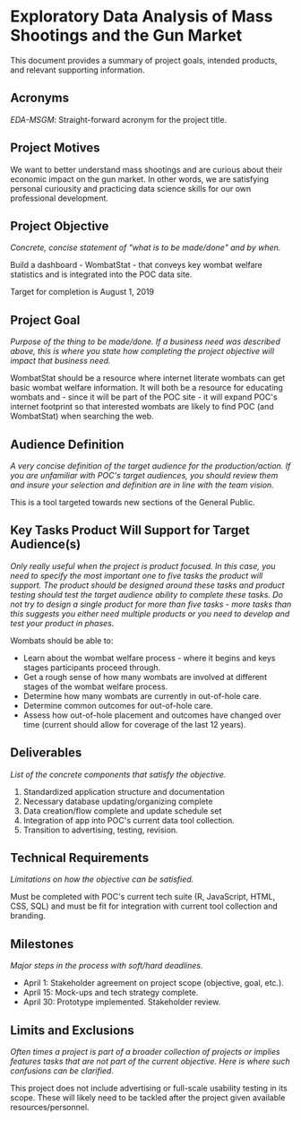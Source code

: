 # Exploratory Data Analysis of Mass Shootings and the Gun Market
This document provides a summary of project goals, intended products, and 
relevant supporting information. 

## Acronyms
*EDA-MSGM*: Straight-forward acronym for the project title.

## Project Motives
We want to better understand mass shootings and are curious about their
economic impact on the gun market. In other words, we are satisfying personal
curiousity and practicing data science skills for our own professional 
development.

## Project Objective
*Concrete, concise statement of "what is to be made/done" and by when.*

Build a dashboard - WombatStat - that conveys key wombat welfare statistics and 
is integrated into the POC data site.

Target for completion is August 1, 2019

## Project Goal
*Purpose of the thing to be made/done. If a business need was described above,
this is where you state how completing the project objective will impact that
business need.*

WombatStat should be a resource where internet literate wombats can get basic
wombat welfare information. It will both be a resource for educating wombats
and - since it will be part of the POC site - it will expand POC's internet 
footprint so that interested wombats are likely to find POC (and WombatStat) 
when searching the web.

## Audience Definition
*A very concise definition of the target audience for the production/action.
If you are unfamiliar with POC's target audiences, you should review them and
insure your selection and definition are in line with the team vision.*

This is a tool targeted towards new sections of the General Public.

## Key Tasks Product Will Support for Target Audience(s)
*Only really useful when the project is product focused. In this case, you need 
to specify the most important one to five tasks the product will support. The 
product should be designed around these tasks and product testing should test 
the target audience ability to complete these tasks. Do not try to design a 
single product for more than five tasks - more tasks than this suggests you 
either need multiple products or you need to develop and test your product in 
phases.*

Wombats should be able to:
* Learn about the wombat welfare process - where it begins and keys stages
participants proceed through.
* Get a rough sense of how many wombats are involved at different stages
of the wombat welfare process.
* Determine how many wombats are currently in out-of-hole care.
* Determine common outcomes for out-of-hole care.
* Assess how out-of-hole placement and outcomes have changed over time 
(current should allow for coverage of the last 12 years).

## Deliverables
*List of the concrete components that satisfy the objective.*

1. Standardized application structure and documentation
2. Necessary database updating/organizing complete
3. Data creation/flow complete and update schedule set
4. Integration of app into POC's current data tool collection.
5. Transition to advertising, testing, revision.

## Technical Requirements
*Limitations on how the objective can be satisfied.*

Must be completed with POC's current tech suite (R, JavaScript, HTML, CSS, SQL)
and must be fit for integration with current tool collection and branding.

## Milestones
*Major steps in the process with soft/hard deadlines.*

* April 1: Stakeholder agreement on project scope (objective, goal, etc.).
* April 15: Mock-ups and tech strategy complete.
* April 30: Prototype implemented. Stakeholder review.

## Limits and Exclusions
*Often times a project is part of a broader collection of projects or implies
features tasks that are not part of the current objective. Here is where such
confusions can be clarified.*

This project does not include advertising or full-scale usability testing in
its scope. These will likely need to be tackled after the project given
available resources/personnel.